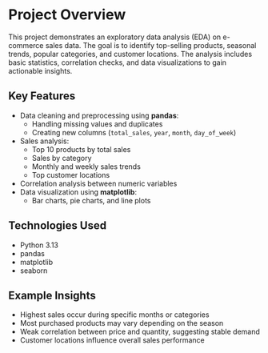 # Project Overview
This project demonstrates an exploratory data analysis (EDA) on e-commerce sales data. The goal is to identify top-selling products, seasonal trends, popular categories, and customer locations. The analysis includes basic statistics, correlation checks, and data visualizations to gain actionable insights.

## Key Features
- Data cleaning and preprocessing using **pandas**:
  - Handling missing values and duplicates
  - Creating new columns (`total_sales`, `year`, `month`, `day_of_week`)
- Sales analysis:
  - Top 10 products by total sales
  - Sales by category
  - Monthly and weekly sales trends
  - Top customer locations
- Correlation analysis between numeric variables
- Data visualization using **matplotlib**:
  - Bar charts, pie charts, and line plots

## Technologies Used
- Python 3.13
- pandas
- matplotlib
- seaborn

## Example Insights
- Highest sales occur during specific months or categories
- Most purchased products may vary depending on the season
- Weak correlation between price and quantity, suggesting stable demand
- Customer locations influence overall sales performance

